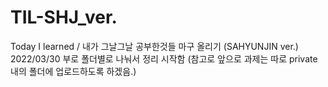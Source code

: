 # TIL-SHJ_ver.
Today I learned / 내가 그날그날 공부한것들 마구 올리기 (SAHYUNJIN ver.)   
2022/03/30 부로 폴더별로 나눠서 정리 시작함 (참고로 앞으로 과제는 따로 private 내의 폴더에 업로드하도록 하겠음.)
